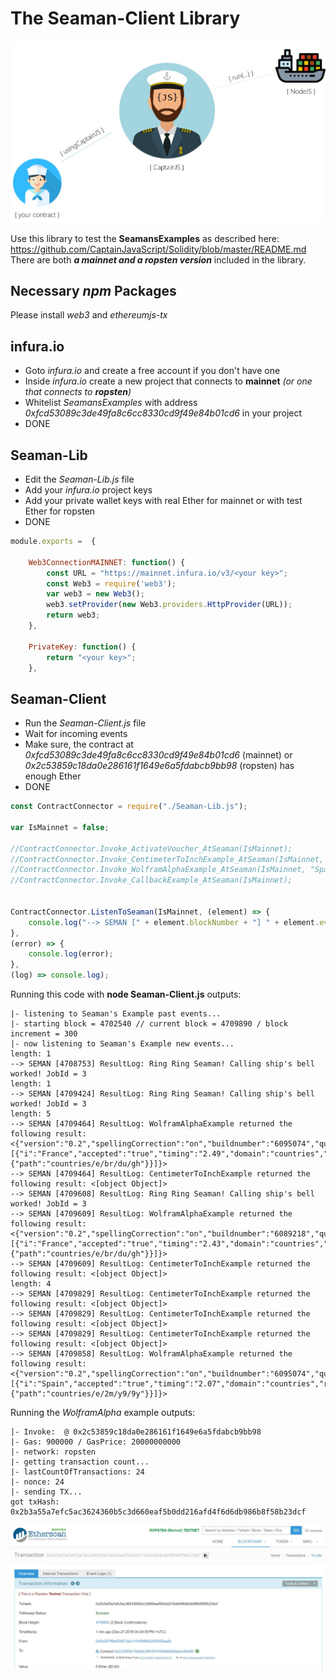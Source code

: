 # The Seaman-Client Library
![useful image](Captain.jpg)

Use this library to test the **SeamansExamples** as described here: https://github.com/CaptainJavaScript/Solidity/blob/master/README.md
There are both _**a mainnet and a ropsten version**_ included in the library.

## Necessary _npm_ Packages
Please install _web3_ and _ethereumjs-tx_


## infura.io
+ Goto _infura.io_ and create a free account if you don't have one
+ Inside _infura.io_ create a new project that connects to **mainnet** _(or one that connects to **ropsten**)_
+ Whitelist _SeamansExamples_ with address _0xfcd53089c3de49fa8c6cc8330cd9f49e84b01cd6_ in your project
+ DONE


## Seaman-Lib
+ Edit the _Seaman-Lib.js_ file
+ Add your _infura.io_ project keys
+ Add your private wallet keys with real Ether for mainnet or with test Ether for ropsten
+ DONE 


```JavaScript
module.exports =  {

    Web3ConnectionMAINNET: function() {
        const URL = "https://mainnet.infura.io/v3/<your key>";  
        const Web3 = require('web3');
        var web3 = new Web3();
        web3.setProvider(new Web3.providers.HttpProvider(URL));
        return web3;
    },

    PrivateKey: function() {
        return "<your key>";
    },
```


## Seaman-Client
+ Run the _Seaman-Client.js_ file
+ Wait for incoming events
+ Make sure, the contract at _0xfcd53089c3de49fa8c6cc8330cd9f49e84b01cd6_ (mainnet) or _0x2c53859c18da0e286161f1649e6a5fdabcb9bb98_ (ropsten) has enough Ether
+ DONE 


```JavaScript
const ContractConnector = require("./Seaman-Lib.js");

var IsMainnet = false;

//ContractConnector.Invoke_ActivateVoucher_AtSeaman(IsMainnet);
//ContractConnector.Invoke_CentimeterToInchExample_AtSeaman(IsMainnet, "14");
//ContractConnector.Invoke_WolframAlphaExample_AtSeaman(IsMainnet, "Spain");
//ContractConnector.Invoke_CallbackExample_AtSeaman(IsMainnet);


ContractConnector.ListenToSeaman(IsMainnet, (element) => {
    console.log("--> SEMAN [" + element.blockNumber + "] " + element.event + ": " + element.returnValues[0]);
},
(error) => { 
    console.log(error); 
},
(log) => console.log);
```

Running this code with **node Seaman-Client.js** outputs:

```
|- listening to Seaman's Example past events...
|- starting block = 4702540 // current block = 4709890 / block increment = 300
|- now listening to Seaman's Example new events...
length: 1
--> SEMAN [4708753] ResultLog: Ring Ring Seaman! Calling ship's bell worked! JobId = 3
length: 1
--> SEMAN [4709424] ResultLog: Ring Ring Seaman! Calling ship's bell worked! JobId = 3
length: 5
--> SEMAN [4709464] ResultLog: WolframAlphaExample returned the following result: <{"version":"0.2","spellingCorrection":"on","buildnumber":"6095074","query":[{"i":"France","accepted":"true","timing":"2.49","domain":"countries","resultsignificancescore":"70","summarybox":{"path":"countries/e/br/du/gh"}}]}>
--> SEMAN [4709464] ResultLog: CentimeterToInchExample returned the following result: <[object Object]>
--> SEMAN [4709608] ResultLog: Ring Ring Seaman! Calling ship's bell worked! JobId = 3
--> SEMAN [4709609] ResultLog: WolframAlphaExample returned the following result: <{"version":"0.2","spellingCorrection":"on","buildnumber":"6089218","query":[{"i":"France","accepted":"true","timing":"2.43","domain":"countries","resultsignificancescore":"70","summarybox":{"path":"countries/e/br/du/gh"}}]}>
--> SEMAN [4709609] ResultLog: CentimeterToInchExample returned the following result: <[object Object]>
length: 4
--> SEMAN [4709829] ResultLog: CentimeterToInchExample returned the following result: <[object Object]>
--> SEMAN [4709829] ResultLog: CentimeterToInchExample returned the following result: <[object Object]>
--> SEMAN [4709829] ResultLog: CentimeterToInchExample returned the following result: <[object Object]>
--> SEMAN [4709858] ResultLog: WolframAlphaExample returned the following result: <{"version":"0.2","spellingCorrection":"on","buildnumber":"6095074","query":[{"i":"Spain","accepted":"true","timing":"2.07","domain":"countries","resultsignificancescore":"70","summarybox":{"path":"countries/e/2m/y9/9y"}}]}>
```

Running the _WolframAlpha_ example outputs:
```
|- Invoke:  @ 0x2c53859c18da0e286161f1649e6a5fdabcb9bb98
|- Gas: 900000 / GasPrice: 20000000000
|- network: ropsten
|- getting transaction count...
|- lastCountOfTransactions: 24
|- nonce: 24
|- sending TX...
got txHash: 0x2b3a55a7efc5ac3624360b5c3d660eaf5b0dd216afd4f6d6db986b8f58b23dcf
```

![useful image](shot-2.jpg)
